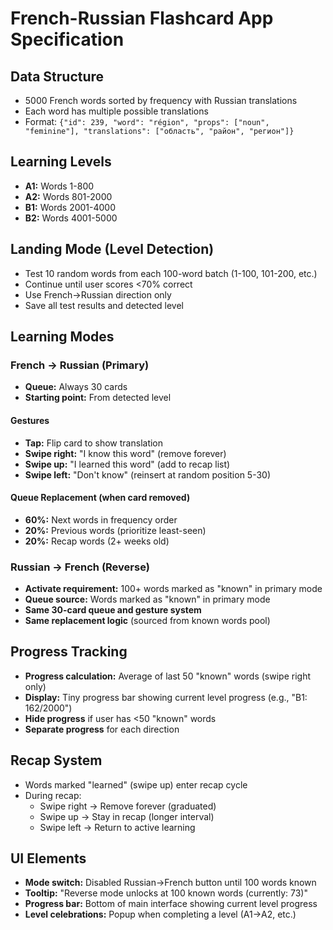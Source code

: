 # French-Russian Flashcard App Specification

## Data Structure

- 5000 French words sorted by frequency with Russian translations
- Each word has multiple possible translations
- Format: `{"id": 239, "word": "région", "props": ["noun", "feminine"], "translations": ["область", "район", "регион"]}`

## Learning Levels

- **A1:** Words 1-800
- **A2:** Words 801-2000
- **B1:** Words 2001-4000
- **B2:** Words 4001-5000

## Landing Mode (Level Detection)

- Test 10 random words from each 100-word batch (1-100, 101-200, etc.)
- Continue until user scores <70% correct
- Use French→Russian direction only
- Save all test results and detected level

## Learning Modes

### French → Russian (Primary)

- **Queue:** Always 30 cards
- **Starting point:** From detected level

#### Gestures

- **Tap:** Flip card to show translation
- **Swipe right:** "I know this word" (remove forever)
- **Swipe up:** "I learned this word" (add to recap list)
- **Swipe left:** "Don't know" (reinsert at random position 5-30)

#### Queue Replacement (when card removed)

- **60%:** Next words in frequency order
- **20%:** Previous words (prioritize least-seen)
- **20%:** Recap words (2+ weeks old)

### Russian → French (Reverse)

- **Activate requirement:** 100+ words marked as "known" in primary mode
- **Queue source:** Words marked as "known" in primary mode
- **Same 30-card queue and gesture system**
- **Same replacement logic** (sourced from known words pool)

## Progress Tracking

- **Progress calculation:** Average of last 50 "known" words (swipe right only)
- **Display:** Tiny progress bar showing current level progress (e.g., "B1: 162/2000")
- **Hide progress** if user has <50 "known" words
- **Separate progress** for each direction

## Recap System

- Words marked "learned" (swipe up) enter recap cycle
- During recap:
  - Swipe right → Remove forever (graduated)
  - Swipe up → Stay in recap (longer interval)
  - Swipe left → Return to active learning

## UI Elements

- **Mode switch:** Disabled Russian→French button until 100 words known
- **Tooltip:** "Reverse mode unlocks at 100 known words (currently: 73)"
- **Progress bar:** Bottom of main interface showing current level progress
- **Level celebrations:** Popup when completing a level (A1→A2, etc.)
